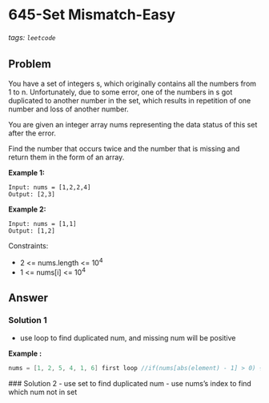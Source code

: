 # 645-Set Mismatch-Easy

###### tags: `leetcode`

## Problem

You have a set of integers s, which originally contains all the numbers
from 1 to n. Unfortunately, due to some error, one of the numbers in s
got duplicated to another number in the set, which results in repetition
of one number and loss of another number.

You are given an integer array nums representing the data status of this
set after the error.

Find the number that occurs twice and the number that is missing and
return them in the form of an array.

**Example 1:**

    Input: nums = [1,2,2,4]
    Output: [2,3]

**Example 2:**

    Input: nums = [1,1]
    Output: [1,2]

Constraints:

-   2 &lt;= nums.length &lt;= 10<sup>4</sup>
-   1 &lt;= nums\[i\] &lt;= 10<sup>4</sup>

## Answer

### Solution 1

-   use loop to find duplicated num, and missing num will be positive

**Example :**
```cpp ! 
nums = [1, 2, 5, 4, 1, 6] first loop //if(nums[abs(element) - 1] > 0) { find duplicated num } else { let element to negative } nums = [-1, -2, 5, -4, -1, -6] second loop //if(nums[index] > 0) { find missing num }
```
\#\#\# Solution 2 - use set to find duplicated num - use nums’s index to
find which num not in set
